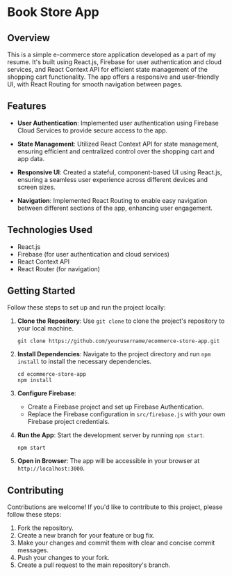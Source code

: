 # Book Store App



## Overview

This is a simple e-commerce store application developed as a part of my resume. It's built using React.js, Firebase for user authentication and cloud services, and React Context API for efficient state management of the shopping cart functionality. The app offers a responsive and user-friendly UI, with React Routing for smooth navigation between pages.

## Features

- **User Authentication**: Implemented user authentication using Firebase Cloud Services to provide secure access to the app.

- **State Management**: Utilized React Context API for state management, ensuring efficient and centralized control over the shopping cart and app data.

- **Responsive UI**: Created a stateful, component-based UI using React.js, ensuring a seamless user experience across different devices and screen sizes.

- **Navigation**: Implemented React Routing to enable easy navigation between different sections of the app, enhancing user engagement.

## Technologies Used

- React.js
- Firebase (for user authentication and cloud services)
- React Context API
- React Router (for navigation)

## Getting Started

Follow these steps to set up and run the project locally:

1. **Clone the Repository**: Use `git clone` to clone the project's repository to your local machine.

   ```
   git clone https://github.com/yourusername/ecommerce-store-app.git
   ```

2. **Install Dependencies**: Navigate to the project directory and run `npm install` to install the necessary dependencies.

   ```
   cd ecommerce-store-app
   npm install
   ```

3. **Configure Firebase**:
   - Create a Firebase project and set up Firebase Authentication.
   - Replace the Firebase configuration in `src/firebase.js` with your own Firebase project credentials.

4. **Run the App**: Start the development server by running `npm start`.

   ```
   npm start
   ```

5. **Open in Browser**: The app will be accessible in your browser at `http://localhost:3000`.

## Contributing

Contributions are welcome! If you'd like to contribute to this project, please follow these steps:

1. Fork the repository.
2. Create a new branch for your feature or bug fix.
3. Make your changes and commit them with clear and concise commit messages.
4. Push your changes to your fork.
5. Create a pull request to the main repository's branch.

